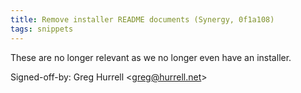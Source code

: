 ```yaml
---
title: Remove installer README documents (Synergy, 0f1a108)
tags: snippets
---
```


These are no longer relevant as we no longer even have an installer.

Signed-off-by: Greg Hurrell &lt;greg@hurrell.net&gt;
